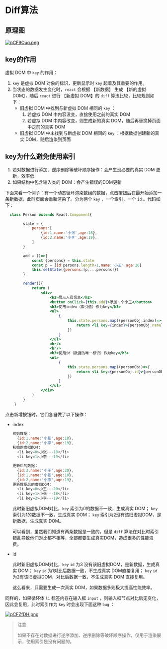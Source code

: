# Diff算法

## 原理图

[![pCF9Ouq.png](https://s1.ax1x.com/2023/06/07/pCF9Ouq.png)](https://imgse.com/i/pCF9Ouq)

## key的作用

虚拟 DOM 中 `key` 的作用：

1. `key` 是虚拟 DOM 对象的标识，更新显示时 `key` 起着及其重要的作用。
2. 当状态的数据发生变化时，`react` 会根据 【新数据】 生成 【新的虚拟 DOM】，随后 `react` 进行 【新虚拟 DOM】的 `diff` 算法比较，比较规则如下：
   - 旧虚拟 DOM 中找到与新虚拟 DOM 相同的 `key` ：
     1. 若虚拟 DOM 中内容没变，直接使用之前的真实 DOM
     2. 若虚拟 DOM 中内容改变，则生成新的真实 DOM，随后再替换掉页面中之前的真实 DOM
   - 旧虚拟 DOM 中未找到与新虚拟 DOM 相同的 `key` ：根据数据创建新的真实 DOM，随后渲染到页面

## key为什么避免使用索引

1. 若对数据进行添加、逆序删除等破坏顺序操作：会产生没必要的真实 DOM 更新，效率低
2. 如果结构中包含输入类的 DOM：会产生错误的DOM更新

下面来看一个例子：有一个动态循环渲染数组的数据，点击按钮后在最开始添加一条新数据，此时页面会重新渲染了。分为两个 `key` ，一个索引，一个 `id` 。代码如下：

```jsx
  class Person extends React.Component{

		state = {
			persons:[
				{id:1,name:'小张',age:18},
				{id:2,name:'小李',age:19},
			]
		}

		add = ()=>{
			const {persons} = this.state
			const p = {id:persons.length+1,name:'小王',age:20}
			this.setState({persons:[p,...persons]})
		}

		render(){
			return (
				<div>
					<h2>展示人员信息</h2>
					<button onClick={this.add}>添加一个小王</button>
					<h3>使用index（索引值）作为key</h3>
					<ul>
						{
							this.state.persons.map((personObj,index)=>{
								return <li key={index}>{personObj.name}---{personObj.age}<input type="text"/></li>
							})
						}
					</ul>
					<hr/>
					<hr/>
					<h3>使用id（数据的唯一标识）作为key</h3>
					<ul>
						{
							this.state.persons.map((personObj)=>{
								return <li key={personObj.id}>{personObj.name}---{personObj.age}<input type="text"/></li>
							})
						}
					</ul>
				</div>
			)
		}
	}
```

点击新增按钮时，它们各自做了以下操作：

- index
  ```javascript
  初始数据：
  	{id:1,name:'小张',age:18},
  	{id:2,name:'小李',age:19},
  初始的虚拟DOM：
  	<li key=0>小张---18</li>
  	<li key=1>小李---19</li>
  
  更新后的数据：
    {id:3,name:'小王',age:20},
    {id:1,name:'小张',age:18},
    {id:2,name:'小李',age:19},
  更新数据后的虚拟DOM：
    <li key=0>小王---20</li>
    <li key=1>小张---18</li>
    <li key=2>小李---19</li>
  ```
  
  此时新旧虚拟DOM对比，`key` 索引为0的数据不一致，生成真实 DOM；  `key` 索引为1的数据不一致，生成真实 DOM；  `key` 索引为2没有该旧虚拟DOM，是新数据，生成真实 DOM。
  
  可以看到，虽然我们知道有两条数据是一致的，但是 `diff` 算法在对比时索引错乱导致他们对比都不相等，全部都要生成真实DOM，造成很多的性能浪费。
- id
  
  此时新旧虚拟DOM对比，`key` `id` 为3  没有该旧虚拟DOM，是新数据，生成真实 DOM；  `key`   `id` 为1对比后数据一致，不生成真实 DOM直接复用； `key` `id` 为2有该旧虚拟DOM，对比后数据一致，不生成真实 DOM 直接复用。
  
  这么看来，只需要生成一次真实 DOM，如果数据多则极大提高性能效率。

同样的，如果循环体 `li` 标签内存在输入框 `input` ，则输入框节点对比后无变化，因此会复用，此时索引作为 `key` 时会出现下面这种 `bug` ：

[![pCFZfDH.png](https://s1.ax1x.com/2023/06/07/pCFZfDH.png)](https://imgse.com/i/pCFZfDH)

> 注意
> 
> 如果不存在对数据进行逆序添加、逆序删除等破坏顺序操作，仅用于渲染展示，使用索引是没有问题的。
